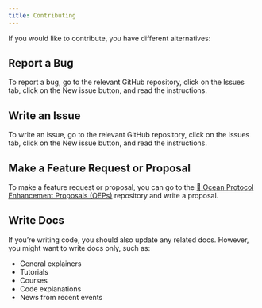 ```yaml
---
title: Contributing
---
```


If you would like to contribute, you have different alternatives:

## Report a Bug

To report a bug, go to the relevant GitHub repository, click on the Issues tab, click on the New issue button, and read the instructions.

## Write an Issue

To write an issue, go to the relevant GitHub repository, click on the Issues tab, click on the New issue button, and read the instructions.

## Make a Feature Request or Proposal

To make a feature request or proposal, you can go to the [🐙 Ocean Protocol Enhancement Proposals (OEPs)](https://github.com/oceanprotocol/OEPs/) repository and write a proposal.

## Write Docs

If you’re writing code, you should also update any related docs. However, you might want to write docs only, such as:

-   General explainers
-   Tutorials
-   Courses
-   Code explanations
-   News from recent events
